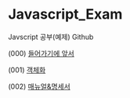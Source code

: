 # Javascript_Exam
Javscript 공부(예제) Github

(000) [들어가기에 앞서](https://github.com/ChoDoHyoung/Javascript_Exam/blob/main/Study/(000)들어가기에%20앞서.md)

(001) [객체화](https://github.com/ChoDoHyoung/Javascript_Exam/blob/main/Study/(001)객체화.md)

(002) [매뉴얼&명세서](https://github.com/ChoDoHyoung/Javascript_Exam/blob/main/Study/(002)매뉴얼%26명세서.md)
